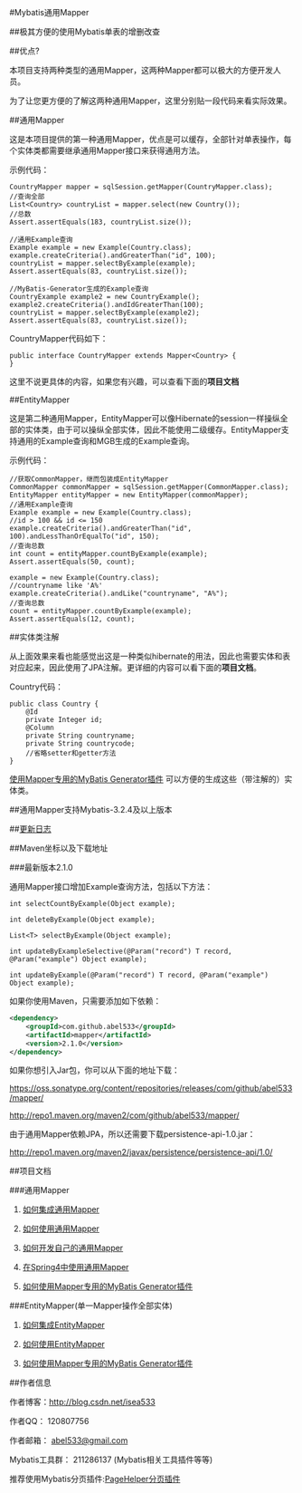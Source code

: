#Mybatis通用Mapper

##极其方便的使用Mybatis单表的增删改查

##优点?

本项目支持两种类型的通用Mapper，这两种Mapper都可以极大的方便开发人员。

为了让您更方便的了解这两种通用Mapper，这里分别贴一段代码来看实际效果。

##通用Mapper

这是本项目提供的第一种通用Mapper，优点是可以缓存，全部针对单表操作，每个实体类都需要继承通用Mapper接口来获得通用方法。

示例代码：

    CountryMapper mapper = sqlSession.getMapper(CountryMapper.class);
    //查询全部
    List<Country> countryList = mapper.select(new Country());
    //总数
    Assert.assertEquals(183, countryList.size());

    //通用Example查询
    Example example = new Example(Country.class);
    example.createCriteria().andGreaterThan("id", 100);
    countryList = mapper.selectByExample(example);
    Assert.assertEquals(83, countryList.size());

    //MyBatis-Generator生成的Example查询
    CountryExample example2 = new CountryExample();
    example2.createCriteria().andIdGreaterThan(100);
    countryList = mapper.selectByExample(example2);
    Assert.assertEquals(83, countryList.size());

CountryMapper代码如下：

    public interface CountryMapper extends Mapper<Country> {
    }

这里不说更具体的内容，如果您有兴趣，可以查看下面的<b>项目文档</b>

##EntityMapper

这是第二种通用Mapper，EntityMapper可以像Hibernate的session一样操纵全部的实体类，由于可以操纵全部实体，因此不能使用二级缓存。EntityMapper支持通用的Example查询和MGB生成的Example查询。

示例代码：

    //获取CommonMapper，继而包装成EntityMapper
    CommonMapper commonMapper = sqlSession.getMapper(CommonMapper.class);
    EntityMapper entityMapper = new EntityMapper(commonMapper);
    //通用Example查询
    Example example = new Example(Country.class);
    //id > 100 && id <= 150
    example.createCriteria().andGreaterThan("id", 100).andLessThanOrEqualTo("id", 150);
    //查询总数
    int count = entityMapper.countByExample(example);
    Assert.assertEquals(50, count);
    
    example = new Example(Country.class);
    //countryname like 'A%'
    example.createCriteria().andLike("countryname", "A%");
    //查询总数
    count = entityMapper.countByExample(example);
    Assert.assertEquals(12, count);

##实体类注解

从上面效果来看也能感觉出这是一种类似hibernate的用法，因此也需要实体和表对应起来，因此使用了JPA注解。更详细的内容可以看下面的<b>项目文档</b>。

Country代码：

    public class Country {
        @Id
        private Integer id;
        @Column
        private String countryname;
        private String countrycode;
        //省略setter和getter方法
    }
    
[使用Mapper专用的MyBatis Generator插件](http://git.oschina.net/free/Mapper/blob/master/wiki/mapper/5.UseMBG.md) 可以方便的生成这些（带注解的）实体类。

##通用Mapper支持Mybatis-3.2.4及以上版本 

##[更新日志](http://git.oschina.net/free/Mapper/blob/master/wiki/Changelog.md)

##Maven坐标以及下载地址

###最新版本2.1.0

通用Mapper接口增加Example查询方法，包括以下方法：

    int selectCountByExample(Object example);

    int deleteByExample(Object example);

    List<T> selectByExample(Object example);

    int updateByExampleSelective(@Param("record") T record, @Param("example") Object example);

    int updateByExample(@Param("record") T record, @Param("example") Object example);

如果你使用Maven，只需要添加如下依赖：

```xml
<dependency>
    <groupId>com.github.abel533</groupId>
    <artifactId>mapper</artifactId>
    <version>2.1.0</version>
</dependency>
```

如果你想引入Jar包，你可以从下面的地址下载：

https://oss.sonatype.org/content/repositories/releases/com/github/abel533/mapper/

http://repo1.maven.org/maven2/com/github/abel533/mapper/

由于通用Mapper依赖JPA，所以还需要下载persistence-api-1.0.jar：

http://repo1.maven.org/maven2/javax/persistence/persistence-api/1.0/

##项目文档

###通用Mapper

1. [如何集成通用Mapper](http://git.oschina.net/free/Mapper/blob/master/wiki/mapper/1.Integration.md)

2. [如何使用通用Mapper](http://git.oschina.net/free/Mapper/blob/master/wiki/mapper/2.Use.md)

3. [如何开发自己的通用Mapper](http://git.oschina.net/free/Mapper/blob/master/wiki/mapper/3.ExtendMapper.md)

4. [在Spring4中使用通用Mapper](http://git.oschina.net/free/Mapper/blob/master/wiki/mapper/4.Spring4.md)

5. [如何使用Mapper专用的MyBatis Generator插件](http://git.oschina.net/free/Mapper/blob/master/wiki/mapper/5.UseMBG.md)

###EntityMapper(单一Mapper操作全部实体)

1. [如何集成EntityMapper](http://git.oschina.net/free/Mapper/blob/master/wiki/entity/1.Integration.md)

2. [如何使用EntityMapper](http://git.oschina.net/free/Mapper/blob/master/wiki/entity/2.Use.md)

3. [如何使用Mapper专用的MyBatis Generator插件](http://git.oschina.net/free/Mapper/blob/master/wiki/mapper/5.UseMBG.md)

##作者信息

作者博客：http://blog.csdn.net/isea533

作者QQ： 120807756

作者邮箱： abel533@gmail.com

Mybatis工具群： 211286137 (Mybatis相关工具插件等等)

推荐使用Mybatis分页插件:[PageHelper分页插件](https://github.com/pagehelper/Mybatis-PageHelper)